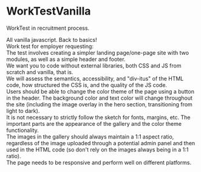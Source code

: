 # WorkTestVanilla

WorkTest in recruitment process.<br>

All vanilla javascript. Back to basics! <br>
Work test for employer requesting:<br>
The test involves creating a simpler landing page/one-page site with two modules, as well as a simple header and footer. <br>
We want you to code without external libraries, both CSS and JS from scratch and vanilla, that is. <br>
We will assess the semantics, accessibility, and "div-itus" of the HTML code, how structured the CSS is, and the quality of the JS code. <br>
Users should be able to change the color theme of the page using a button in the header. The background color and text color will change throughout the site (including the image overlay in the hero section, transitioning from light to dark).<br>
It is not necessary to strictly follow the sketch for fonts, margins, etc. The important parts are the appearance of the gallery and the color theme functionality. <br>
The images in the gallery should always maintain a 1:1 aspect ratio, regardless of the image uploaded through a potential admin panel and then used in the HTML code (so don't rely on the images always being in a 1:1 ratio). <br>
The page needs to be responsive and perform well on different platforms.

